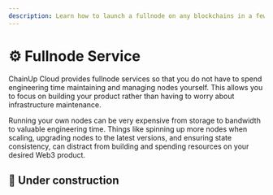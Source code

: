```yaml
---
description: Learn how to launch a fullnode on any blockchains in a few clicks
---
```


# ⚙ Fullnode Service

ChainUp Cloud provides fullnode services so that you do not have to spend engineering time maintaining and managing nodes yourself. This allows you to focus on building your product rather than having to worry about infrastructure maintenance.

Running your own nodes can be very expensive from storage to bandwidth to valuable engineering time. Things like spinning up more nodes when scaling, upgrading nodes to the latest versions, and ensuring state consistency, can distract from building and spending resources on your desired Web3 product.

## :construction: Under construction

